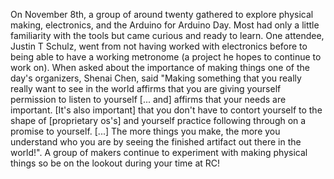 On November 8th, a group of around twenty gathered to explore physical making, electronics, and the Arduino for Arduino Day. Most had only a little familiarity with the tools but came curious and ready to learn. One attendee, Justin T Schulz, went from not having worked with electronics before to being able to have a working metronome (a project he hopes to continue to work on). When asked about the importance of making things one of the day's organizers, Shenai Chen, said "Making something that you really really want to see in the world affirms that you are giving yourself permission to listen to yourself [... and] affirms that your needs are important. [It's also important] that you don't have to contort yourself to the shape of [proprietary os's] and yourself practice following through on a promise to yourself. [...] The more things you make, the more you understand who you are by seeing the finished artifact out there in the world!". A group of makers continue to experiment with making physical things so be on the lookout during your time at RC!
